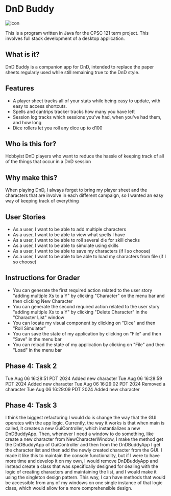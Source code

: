 # DnD Buddy
![icon](https://media.github.students.cs.ubc.ca/user/28052/files/251173e8-71b6-4b5e-9588-fba0e10494c8)

This is a program written in Java for the CPSC 121 term project. This involves full stack development of a desktop application. 

## What is it?
DnD Buddy is a companion app for DnD, intended to replace the paper sheets regularly used while still remaining true to the DnD style.

## Features
- A player sheet tracks all of your stats while being easy to update, with easy to access shortcuts.  
- Spells and cantrips tracker tracks how many you have left  
- Session log tracks which sessions you've had, when you've had them, and how long  
- Dice rollers let you roll any dice up to d100  

## Who is this for?
Hobbyist DnD players who want to reduce the hassle of keeping track of all of the things that occur in a DnD session

## Why make this?
When playing DnD, I always forget to bring my player sheet and the characters that are involve in each different campaign, so I wanted an easy way of keeping track of everything

## User Stories
- As a user, I want to be able to add multiple characters
- As a user, I want to be able to view what spells I have
- As a user, I want to be able to roll several die for skill checks
- As a user, I want to be able to simulate using skills
- As a user, I want to be able to save my characters (if I so choose)
- As a user, I want to be able to be able to load my characters from file (if I so choose)

## Instructions for Grader
- You can generate the first required action related to the user story "adding multiple Xs to a Y" by clicking "Character" on the menu bar and then clicking New Character
- You can generate the second required action related to the user story "adding multiple Xs to a Y" by clicking "Delete Character" in the "Character List" window
- You can locate my visual component by clicking on "Dice" and then "Roll Simulator"
- You can save the state of my application by clicking on "File" and then "Save" in the menu bar
- You can reload the state of my application by clicking on "File" and then "Load" in the menu bar

## Phase 4: Task 2
Tue Aug 06 16:28:51 PDT 2024
Added new character
Tue Aug 06 16:28:59 PDT 2024
Added new character
Tue Aug 06 16:29:02 PDT 2024
Removed a character
Tue Aug 06 16:29:09 PDT 2024
Added new character

## Phase 4: Task 3
I think the biggest refactoring I would do is change the way that the GUI operates with the app logic. Currently, the way it works is that when main is called, it creates a new GuiController, which instantializes a new DnDBuddyApp. Then, whenever I need a window to do something, like create a new character from NewCharacterWindow, I make the method get the DnDBuddyApp of GuiController and then from the DnDBuddyApp I get the character list and then add the newly created character from the GUI. I made it like this to maintain the console functionality, but if I were to have more time and develop it on my own, I would remove DnDBuddyApp and instead create a class that was specifically designed for dealing with the logic of creating characters and maintaining the list, and I would make it using the singleton design pattern. This way, I can have methods that would be accessible from any of my windows on one single instance of that logic class, which would allow for a more comprehensible design.